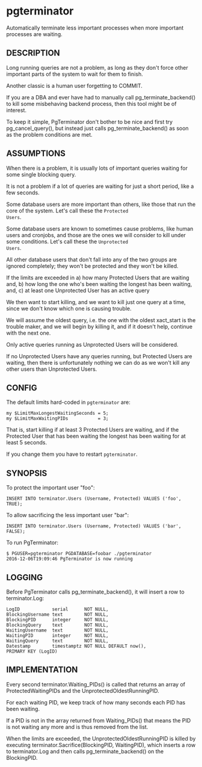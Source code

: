 # pgterminator

Automatically terminate less important processes when more important processes are waiting.

## DESCRIPTION

Long running queries are not a problem,
as long as they don't force other important
parts of the system to wait for them to finish.

Another classic is a human user forgetting to COMMIT.

If you are a DBA and ever have had to manually
call pg_terminate_backend() to kill some
misbehaving backend process, then this tool
might be of interest.

To keep it simple, PgTerminator don't bother
to be nice and first try pg_cancel_query(),
but instead just calls pg_terminate_backend()
as soon as the problem conditions are met.

## ASSUMPTIONS

When there is a problem, it is usually lots of
important queries waiting for some single
blocking query.

It is not a problem if a lot of queries are
waiting for just a short period, like
a few seconds.

Some database users are more important than others,
like those that run the core of the system.
Let's call these the <code>Protected Users</code>.

Some database users are known to sometimes
cause problems, like human users and cronjobs,
and those are the ones we will consider to kill
under some conditions.
Let's call these the <code>Unprotected Users</code>.

All other database users that don't fall into
any of the two groups are ignored completely;
they won't be protected and they won't be killed.

If the limits are exceeded in
a) how many Protected Users that are waiting
and,
b) how long the one who's been waiting the longest has been waiting,
and,
c) at least one Unprotected User has an active query

We then want to start killing, and we want to kill
just one query at a time, since we don't know which
one is causing trouble.

We will assume the oldest query, i.e. the one
with the oldest xact_start is the trouble maker,
and we will begin by killing it, and if it doesn't
help, continue with the next one.

Only active queries running as Unprotected Users
will be considered.

If no Unprotected Users have any queries running,
but Protected Users are waiting, then there
is unfortunately nothing we can do as we won't
kill any other users than Unprotected Users.

## CONFIG

The default limits hard-coded in <code>pgterminator</code> are:

```
my $LimitMaxLongestWaitingSeconds = 5;
my $LimitMaxWaitingPIDs           = 3;
```

That is, start killing if at least 3 Protected Users are waiting,
and if the Protected User that has been waiting the longest
has been waiting for at least 5 seconds.

If you change them you have to restart <code>pgterminator</code>.

## SYNOPSIS

To protect the important user "foo":

```
INSERT INTO terminator.Users (Username, Protected) VALUES ('foo', TRUE);
```

To allow sacrificing the less important user "bar":
```
INSERT INTO terminator.Users (Username, Protected) VALUES ('bar', FALSE);
```

To run PgTerminator:
```
$ PGUSER=pgterminator PGDATABASE=foobar ./pgterminator
2016-12-06T19:09:46 PgTerminator is now running
```

## LOGGING

Before PgTerminator calls pg_terminate_backend(),
it will insert a row to terminator.Log:

```
LogID            serial      NOT NULL,
BlockingUsername text        NOT NULL,
BlockingPID      integer     NOT NULL,
BlockingQuery    text        NOT NULL,
WaitingUsername  text        NOT NULL,
WaitingPID       integer     NOT NULL,
WaitingQuery     text        NOT NULL,
Datestamp        timestamptz NOT NULL DEFAULT now(),
PRIMARY KEY (LogID)
```

## IMPLEMENTATION

Every second terminator.Waiting_PIDs() is called that
returns an array of ProtectedWaitingPIDs and
the UnprotectedOldestRunningPID.

For each waiting PID, we keep track of how
many seconds each PID has been waiting.

If a PID is not in the array returned from Waiting_PIDs()
that means the PID is not waiting any more
and is thus removed from the list.

When the limits are exceeded, the UnprotectedOldestRunningPID
is killed by executing terminator.Sacrifice(BlockingPID, WaitingPID),
which inserts a row to terminator.Log and then calls
pg_terminate_backend() on the BlockingPID.



